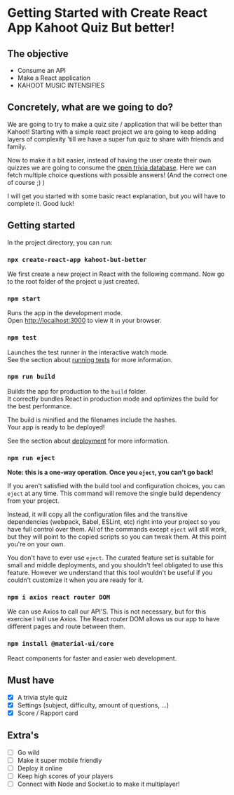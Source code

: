 # Getting Started with Create React App Kahoot Quiz But better!

## The objective

- Consume an API
- Make a React application
- KAHOOT MUSIC INTENSIFIES

## Concretely, what are we going to do?

We are going to try to make a quiz site / application that will be better than Kahoot! Starting with a simple react project we are going to keep adding layers of complexity 'till we have a super fun quiz to share with friends and family.

Now to make it a bit easier, instead of having the user create their own quizzes we are going to consume the [open trivia database](https://opentdb.com/). Here we can fetch multiple choice questions with possible answers! (And the correct one of course ;) )

I will get you started with some basic react explanation, but you will have to complete it. Good luck!

## Getting started
In the project directory, you can run:

### `npx create-react-app kahoot-but-better`

We first create a new project in React with the following command.
Now go to the root folder of the project u just created.

### `npm start`

Runs the app in the development mode.\
Open [http://localhost:3000](http://localhost:3000) to view it in your browser.


### `npm test`

Launches the test runner in the interactive watch mode.\
See the section about [running tests](https://facebook.github.io/create-react-app/docs/running-tests) for more information.

### `npm run build`

Builds the app for production to the `build` folder.\
It correctly bundles React in production mode and optimizes the build for the best performance.

The build is minified and the filenames include the hashes.\
Your app is ready to be deployed!

See the section about [deployment](https://facebook.github.io/create-react-app/docs/deployment) for more information.

### `npm run eject`

**Note: this is a one-way operation. Once you `eject`, you can't go back!**

If you aren't satisfied with the build tool and configuration choices, you can `eject` at any time. This command will remove the single build dependency from your project.

Instead, it will copy all the configuration files and the transitive dependencies (webpack, Babel, ESLint, etc) right into your project so you have full control over them. All of the commands except `eject` will still work, but they will point to the copied scripts so you can tweak them. At this point you're on your own.

You don't have to ever use `eject`. The curated feature set is suitable for small and middle deployments, and you shouldn't feel obligated to use this feature. However we understand that this tool wouldn't be useful if you couldn't customize it when you are ready for it.

### `npm i axios react router DOM`

We can use Axios to call our API'S. This is not necessary, but for this exercise I will use Axios.
The React router DOM allows us our app to have different pages and route between them.

### `npm install @material-ui/core`

React components for faster and easier web development.

## Must have

- [x] A trivia style quiz
- [x] Settings (subject, difficulty, amount of questions, ...)
- [x] Score / Rapport card

## Extra's

- [ ] Go wild
- [ ] Make it super mobile friendly
- [ ] Deploy it online
- [ ] Keep high scores of your players
- [ ] Connect with Node and Socket.io to make it multiplayer!
